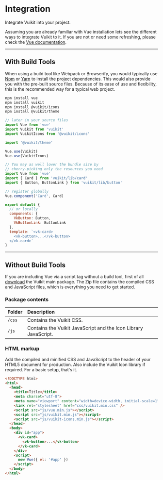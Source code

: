 # Integration

<p class="uk-text-lead">Integrate Vuikit into your project.</p>

Assuming you are already familiar with Vue installation lets see the different ways to integrate Vuikit to it. If you are not or need some refreshing, please check the [Vue documentation](https://vuejs.org/v2/guide/installation.html).

***

## With Build Tools

When using a build tool like Webpack or Browserify, you would typically use [Npm](https://www.npmjs.com) or [Yarn](https://yarnpkg.com) to install the project dependencies. This would also provide you with the pre-built source files. Because of its ease of use and flexibility, this is the recommended way for a typical web project.

```bash
npm install vue
npm install vuikit
npm install @vuikit/icons
npm install @vuikit/theme
```

```js
// later in your source files
import Vue from 'vue'
import Vuikit from 'vuikit'
import VuikitIcons from '@vuikit/icons'

import '@vuikit/theme'

Vue.use(Vuikit)
Vue.use(VuikitIcons)
```

```js
// You may as well lower the bundle size by
// cherry-picking only the resources you need
import Vue from 'vue'
import { Card } from 'vuikit/lib/card'
import { Button, ButtonLink } from 'vuikit/lib/button'

// register globally
Vue.component('Card', Card)

export default {
  // or locally
  components: {
    VkButton: Button,
    VkButtonLink: ButtonLink
  },
  template: `<vk-card>
    <vk-button>...</vk-button>
  </vk-card>`
}
```

***

## Without Build Tools

If you are including Vue via a script tag without a build tool, first of all [download](/download) the Vuikit main package. The Zip file contains the compiled CSS and JavaScript files, which is everything you need to get started. 

### Package contents

| Folder | Description |
|:-------|:------------|
| `/css` | Contains the Vuikit CSS. |
| `/js`  | Contains the Vuikit JavaScript and the Icon Library JavaScript. |

### HTML markup

Add the compiled and minified CSS and JavaScript to the header of your HTML5 document for production. Also include the Vuikit Icon library if required. For a basic setup, that's it.

```html
<!DOCTYPE html>
<html>
  <head>
    <title>Title</title>
    <meta charset="utf-8">
    <meta name="viewport" content="width=device-width, initial-scale=1">
    <link rel="stylesheet" href="css/vuikit.min.css" />
    <script src="js/vue.min.js"></script>
    <script src="js/vuikit.min.js"></script>
    <script src="js/vuikit-icons.min.js"></script>
  </head>
  <body>
    <div id="app">
      <vk-card>
        <vk-button>...</vk-button>
      </vk-card>
    </div>
    <script>
      new Vue({ el: '#app' })
    </script>
  </body>
</html>
```
